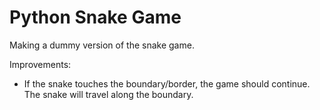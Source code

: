 # Python Snake Game

Making a dummy version of the snake game.

Improvements:
<ul>
<li>
If the snake touches the boundary/border, the game should continue. The snake will travel along the boundary.
</li>
</ul>
